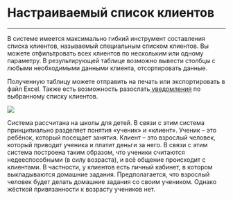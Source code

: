 # Настраиваемый список клиентов

****

В системе имеется максимально гибкий инструмент составления списка клиентов, называемый специальным списком клиентов. Вы можете отфильтровать всех клиентов по нескольким или одному параметру. В результирующей таблице возможно вывести столбцы с любыми необходимыми данными клиента, отсортировать данные.

Полученную таблицу можете отправить на печать или экспортировать в файл Excel. Также есть возможность разослать[ уведомления](../uvedomleniya.md) по выбранному списку клиентов.

![](<../.gitbook/assets/Screenshot\_152 (1).png>)

Система рассчитана на школы для детей. В связи с этим система принципиально разделяет понятия «ученик» и «клиент». Ученик – это ребёнок, который посещает занятия. Клиент – это взрослый человек, который приводит ученика и платит деньги за него. В связи с этим система построена таким образом, что ученики считаются недееспособными (в силу возраста), и всё общение происходит с клиентами. В частности, у клиентов есть личный кабинет, в котором выкладываются домашние задания. Предполагается, что взрослый человек будет делать домашние задания со своим учеником. Однако жёсткой привязанности к возрасту учеников нет.&#x20;
